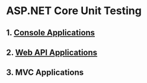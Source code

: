 # ASP.NET Core Unit Testing

## 1. [Console Applications](https://github.com/rkozhan/dotnet-core-unit-testing)

## 2. [Web API Applications](https://github.com/rkozhan/dotnet-core-unit-testing-web)

## 3. MVC Applications
